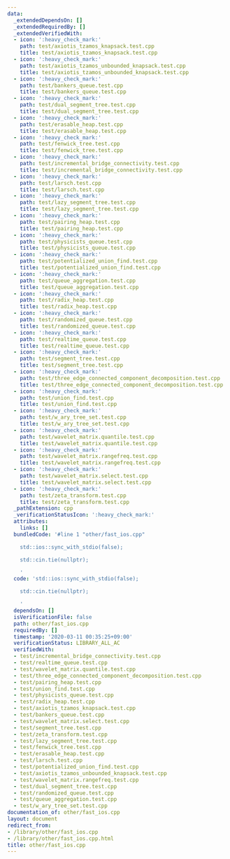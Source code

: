 ```yaml
---
data:
  _extendedDependsOn: []
  _extendedRequiredBy: []
  _extendedVerifiedWith:
  - icon: ':heavy_check_mark:'
    path: test/axiotis_tzamos_knapsack.test.cpp
    title: test/axiotis_tzamos_knapsack.test.cpp
  - icon: ':heavy_check_mark:'
    path: test/axiotis_tzamos_unbounded_knapsack.test.cpp
    title: test/axiotis_tzamos_unbounded_knapsack.test.cpp
  - icon: ':heavy_check_mark:'
    path: test/bankers_queue.test.cpp
    title: test/bankers_queue.test.cpp
  - icon: ':heavy_check_mark:'
    path: test/dual_segment_tree.test.cpp
    title: test/dual_segment_tree.test.cpp
  - icon: ':heavy_check_mark:'
    path: test/erasable_heap.test.cpp
    title: test/erasable_heap.test.cpp
  - icon: ':heavy_check_mark:'
    path: test/fenwick_tree.test.cpp
    title: test/fenwick_tree.test.cpp
  - icon: ':heavy_check_mark:'
    path: test/incremental_bridge_connectivity.test.cpp
    title: test/incremental_bridge_connectivity.test.cpp
  - icon: ':heavy_check_mark:'
    path: test/larsch.test.cpp
    title: test/larsch.test.cpp
  - icon: ':heavy_check_mark:'
    path: test/lazy_segment_tree.test.cpp
    title: test/lazy_segment_tree.test.cpp
  - icon: ':heavy_check_mark:'
    path: test/pairing_heap.test.cpp
    title: test/pairing_heap.test.cpp
  - icon: ':heavy_check_mark:'
    path: test/physicists_queue.test.cpp
    title: test/physicists_queue.test.cpp
  - icon: ':heavy_check_mark:'
    path: test/potentialized_union_find.test.cpp
    title: test/potentialized_union_find.test.cpp
  - icon: ':heavy_check_mark:'
    path: test/queue_aggregation.test.cpp
    title: test/queue_aggregation.test.cpp
  - icon: ':heavy_check_mark:'
    path: test/radix_heap.test.cpp
    title: test/radix_heap.test.cpp
  - icon: ':heavy_check_mark:'
    path: test/randomized_queue.test.cpp
    title: test/randomized_queue.test.cpp
  - icon: ':heavy_check_mark:'
    path: test/realtime_queue.test.cpp
    title: test/realtime_queue.test.cpp
  - icon: ':heavy_check_mark:'
    path: test/segment_tree.test.cpp
    title: test/segment_tree.test.cpp
  - icon: ':heavy_check_mark:'
    path: test/three_edge_connected_component_decomposition.test.cpp
    title: test/three_edge_connected_component_decomposition.test.cpp
  - icon: ':heavy_check_mark:'
    path: test/union_find.test.cpp
    title: test/union_find.test.cpp
  - icon: ':heavy_check_mark:'
    path: test/w_ary_tree_set.test.cpp
    title: test/w_ary_tree_set.test.cpp
  - icon: ':heavy_check_mark:'
    path: test/wavelet_matrix.quantile.test.cpp
    title: test/wavelet_matrix.quantile.test.cpp
  - icon: ':heavy_check_mark:'
    path: test/wavelet_matrix.rangefreq.test.cpp
    title: test/wavelet_matrix.rangefreq.test.cpp
  - icon: ':heavy_check_mark:'
    path: test/wavelet_matrix.select.test.cpp
    title: test/wavelet_matrix.select.test.cpp
  - icon: ':heavy_check_mark:'
    path: test/zeta_transform.test.cpp
    title: test/zeta_transform.test.cpp
  _pathExtension: cpp
  _verificationStatusIcon: ':heavy_check_mark:'
  attributes:
    links: []
  bundledCode: '#line 1 "other/fast_ios.cpp"

    std::ios::sync_with_stdio(false);

    std::cin.tie(nullptr);

    '
  code: 'std::ios::sync_with_stdio(false);

    std::cin.tie(nullptr);

    '
  dependsOn: []
  isVerificationFile: false
  path: other/fast_ios.cpp
  requiredBy: []
  timestamp: '2020-03-11 00:35:25+09:00'
  verificationStatus: LIBRARY_ALL_AC
  verifiedWith:
  - test/incremental_bridge_connectivity.test.cpp
  - test/realtime_queue.test.cpp
  - test/wavelet_matrix.quantile.test.cpp
  - test/three_edge_connected_component_decomposition.test.cpp
  - test/pairing_heap.test.cpp
  - test/union_find.test.cpp
  - test/physicists_queue.test.cpp
  - test/radix_heap.test.cpp
  - test/axiotis_tzamos_knapsack.test.cpp
  - test/bankers_queue.test.cpp
  - test/wavelet_matrix.select.test.cpp
  - test/segment_tree.test.cpp
  - test/zeta_transform.test.cpp
  - test/lazy_segment_tree.test.cpp
  - test/fenwick_tree.test.cpp
  - test/erasable_heap.test.cpp
  - test/larsch.test.cpp
  - test/potentialized_union_find.test.cpp
  - test/axiotis_tzamos_unbounded_knapsack.test.cpp
  - test/wavelet_matrix.rangefreq.test.cpp
  - test/dual_segment_tree.test.cpp
  - test/randomized_queue.test.cpp
  - test/queue_aggregation.test.cpp
  - test/w_ary_tree_set.test.cpp
documentation_of: other/fast_ios.cpp
layout: document
redirect_from:
- /library/other/fast_ios.cpp
- /library/other/fast_ios.cpp.html
title: other/fast_ios.cpp
---
```

